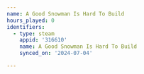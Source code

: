 ```yaml
---
name: A Good Snowman Is Hard To Build
hours_played: 0
identifiers:
  - type: steam
    appid: '316610'
    name: A Good Snowman Is Hard To Build
    synced_on: '2024-07-04'

---
```

